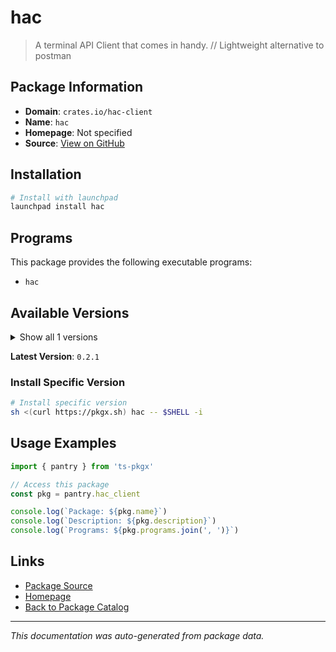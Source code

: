# hac

> A terminal API Client that comes in handy. // Lightweight alternative to postman

## Package Information

- **Domain**: `crates.io/hac-client`
- **Name**: `hac`
- **Homepage**: Not specified
- **Source**: [View on GitHub](https://github.com/pkgxdev/pantry/tree/main/projects/crates.io/hac-client/package.yml)

## Installation

```bash
# Install with launchpad
launchpad install hac
```

## Programs

This package provides the following executable programs:

- `hac`

## Available Versions

<details>
<summary>Show all 1 versions</summary>

- `0.2.1`

</details>

**Latest Version**: `0.2.1`

### Install Specific Version

```bash
# Install specific version
sh <(curl https://pkgx.sh) hac -- $SHELL -i
```

## Usage Examples

```typescript
import { pantry } from 'ts-pkgx'

// Access this package
const pkg = pantry.hac_client

console.log(`Package: ${pkg.name}`)
console.log(`Description: ${pkg.description}`)
console.log(`Programs: ${pkg.programs.join(', ')}`)
```

## Links

- [Package Source](https://github.com/pkgxdev/pantry/tree/main/projects/crates.io/hac-client/package.yml)
- [Homepage](#)
- [Back to Package Catalog](../package-catalog.md)

---

*This documentation was auto-generated from package data.*
